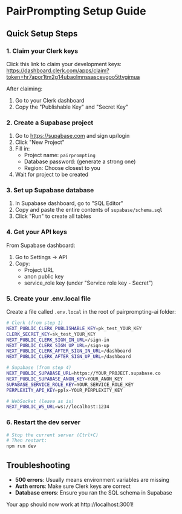 # PairPrompting Setup Guide

## Quick Setup Steps

### 1. Claim your Clerk keys

Click this link to claim your development keys:
https://dashboard.clerk.com/apps/claim?token=hr7apor1tm2g14ubaolmnssascevgoo5ttvgimua

After claiming:
1. Go to your Clerk dashboard
2. Copy the "Publishable Key" and "Secret Key"

### 2. Create a Supabase project

1. Go to https://supabase.com and sign up/login
2. Click "New Project"
3. Fill in:
   - Project name: `pairprompting`
   - Database password: (generate a strong one)
   - Region: Choose closest to you
4. Wait for project to be created

### 3. Set up Supabase database

1. In Supabase dashboard, go to "SQL Editor"
2. Copy and paste the entire contents of `supabase/schema.sql`
3. Click "Run" to create all tables

### 4. Get your API keys

From Supabase dashboard:
1. Go to Settings → API
2. Copy:
   - Project URL
   - anon public key
   - service_role key (under "Service role key - Secret")

### 5. Create your .env.local file

Create a file called `.env.local` in the root of pairprompting-ai folder:

```bash
# Clerk (from step 1)
NEXT_PUBLIC_CLERK_PUBLISHABLE_KEY=pk_test_YOUR_KEY
CLERK_SECRET_KEY=sk_test_YOUR_KEY
NEXT_PUBLIC_CLERK_SIGN_IN_URL=/sign-in
NEXT_PUBLIC_CLERK_SIGN_UP_URL=/sign-up
NEXT_PUBLIC_CLERK_AFTER_SIGN_IN_URL=/dashboard
NEXT_PUBLIC_CLERK_AFTER_SIGN_UP_URL=/dashboard

# Supabase (from step 4)
NEXT_PUBLIC_SUPABASE_URL=https://YOUR_PROJECT.supabase.co
NEXT_PUBLIC_SUPABASE_ANON_KEY=YOUR_ANON_KEY
SUPABASE_SERVICE_ROLE_KEY=YOUR_SERVICE_ROLE_KEY
PERPLEXITY_API_KEY=pplx-YOUR_PERPLEXITY_KEY

# WebSocket (leave as is)
NEXT_PUBLIC_WS_URL=ws://localhost:1234
```

### 6. Restart the dev server

```bash
# Stop the current server (Ctrl+C)
# Then restart:
npm run dev
```

## Troubleshooting

- **500 errors**: Usually means environment variables are missing
- **Auth errors**: Make sure Clerk keys are correct
- **Database errors**: Ensure you ran the SQL schema in Supabase

Your app should now work at http://localhost:3001! 